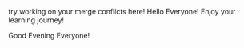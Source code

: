 try working on your merge conflicts here!
Hello Everyone! Enjoy your learning journey!

Good Evening Everyone!